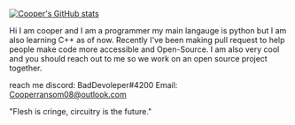 [![Cooper's GitHub stats](https://github-readme-stats.vercel.app/api?username=itzCozi&theme=dracula)](https://github.com/anuraghazra/github-readme-stats)

Hi I am cooper and I am a programmer my main langauge is python but I am also learning C++ as of now. 
Recently I've been making pull request to help people make code more accessible and Open-Source. 
I am also very cool and you should reach out to me so we work on an open source project together.

reach me discord: BadDevoleper#4200
Email: Cooperransom08@outlook.com

"Flesh is cringe, circuitry is the future." 
